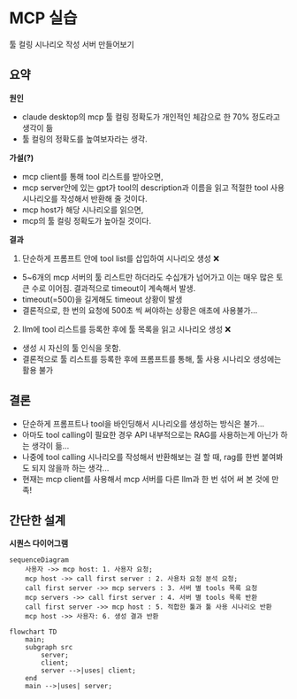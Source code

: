 # MCP 실습

툴 컬링 시나리오 작성 서버 만들어보기

## 요약

**원인**
- claude desktop의 mcp 툴 컬링 정확도가 개인적인 체감으로 한 70% 정도라고 생각이 듦
- 툴 컬링의 정확도를 높여보자라는 생각. 

**가설(?)**
- mcp client를 통해 tool 리스트를 받아오면,
- mcp server안에 있는 gpt가 tool의 description과 이름을 읽고 적절한 tool 사용 시나리오를 작성해서 반환해 줄 것이다.
- mcp host가 해당 시나리오를 읽으면,
- mcp의 툴 컬링 정확도가 높아질 것이다.

**결과**

1. 단순하게 프롬프트 안에 tool list를 삽입하여 시나리오 생성 ❌

- 5~6개의 mcp 서버의 툴 리스트만 하더라도 수십개가 넘어가고 이는 매우 많은 토큰 수로 이어짐. 결과적으로 timeout이 계속해서 발생.
- timeout(=500)을 길게해도 timeout 상황이 발생
- 결론적으로, 한 번의 요청에 500초 씩 써야하는 상황은 애초에 사용불가...


2. llm에 tool 리스트를 등록한 후에 툴 목록을 읽고 시나리오 생성 ❌

- 생성 시 자신의 툴 인식을 못함.
- 결론적으로 툴 리스트를 등록한 후에 프롬프트를 통해, 툴 사용 시나리오 생성에는 활용 불가

## 결론

- 단순하게 프롬프트나 tool을 바인딩해서 시나리오를 생성하는 방식은 불가...
- 아마도 tool calling이 필요한 경우 API 내부적으로는 RAG를 사용하는게 아닌가 하는 생각이 듦...
- 나중에 tool calling 시나리오를 작성해서 반환해보는 걸 할 때, rag를 한번 붙여봐도 되지 않을까 하는 생각...
- 현재는 mcp client를 사용해서 mcp 서버를 다른 llm과 한 번 섞어 써 본 것에 만족!

## 간단한 설계

**시퀀스 다이어그램**
```mermaid
sequenceDiagram
	사용자 ->> mcp host: 1. 사용자 요청;
	mcp host ->> call first server : 2. 사용차 요청 분석 요청;
	call first server ->> mcp servers : 3. 서버 별 tools 목록 요청
	mcp servers ->> call first server : 4. 서버 별 tools 목록 반환
	call first server ->> mcp host : 5. 적합한 툴과 툴 사용 시나리오 반환
	mcp host ->> 사용자: 6. 생성 결과 반환
```

```mermaid
flowchart TD
	main;
	subgraph src
		server;
		client;
		server -->|uses| client;
	end
	main -->|uses| server;
```